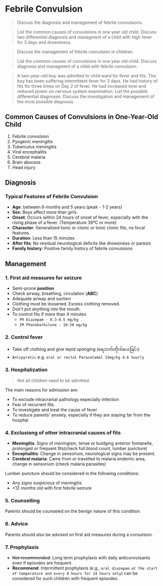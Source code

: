 # Febrile Convulsion

> Discuss the diagnosis and management of febrile convulsions.

> List the common causes of convulsions in one year old child. Discuss two differential diagnosis and managment of a child with high fever for 3 days and drowsiness.

> Discuss the management of febrile convulsion in children.

> List the common causes of convulsions in one year old child. Discuss diagnosis and managment of a child with febrile convulsion.

> A two-year-old boy was admitted to child ward for fever and fits. The boy has been suffering intermittent fever for 3 days. He had history of fits for three times on Day 2 of fever. He had increased tone and reduced power on nervous system examination. List the possible differential diagnoses. Discuss the investigation and management of the most possible diagnosis.

## Common Causes of Convulsions in One-Year-Old Child

1. Febrile convulsion
1. Pyogenic meningitis
1. Tuberculus meningitis
1. Viral encephalitis
1. Cerebral malaria
1. Brain abscess
1. Head injury

## Diagnosis

### Typical Features of Febrile Convulsion

- **Age**: between 6 months and 5 years (peak - 1-2 years)
- **Sex**: Boys affect more than girls.
- **Onset**: Occurs within 24 hours of onset of fever, especially with the rising phase of a fever. (Temperature 39°C or more)
- **Character**: Generalized tonic or clonic or tonic clonic fits, no focal features.
- **Duration**: Less than 15 minutes
- **After fits**: No residual neurological deficits like drowsiness or paresis
- **Family history**: Positive family history of febrile convulsions

## Management

### 1. First aid measures for seizure

- Semi-prone **position**
- Check airway, breathing, circulation (**ABC**)
- Adequate airway and suction
- Clothing must be loosened. Excess clothing removed.
- Don't put anything into the mouth.
- To control fits if more than 4 minutes
    - `PR Diazepam - 0.3-0.5 mg/kg`
    - `IM Phenobarbitone - 10-20 mg/kg`

### 2. Control fever

- Take off clothing and give tepid sponging (ရေဘက်တိုက်ပေးခြင်း)
- `Antipyretic` e.g. `oral or rectal Paracetamol 15mg/kg 4-6 hourly`

### 3. Hospitalization

> Not all children need to be admitted.

The main reasons for admission are:
- To exclude intracranial pathology especially infection
- Fear of recurrent fits.
- To investigate and treat the cause of fever
- To reduce parents' anxiety, especially if they are staying far from the hospital

### 4. Exclusiong of other intracranial causes of fits

- **Meningitis**: Signs of meningism, tense or buldging anterior fontanelle, prolonged or frequent fits(check full blood count, lumber puncture)
- **Encephalitis**: Change in sensorium, neurological signs may be present.
- **Cerebral malaria**: Came from or travelled to malaria endemic area, change in sensorium (check malaria parasites)

Lumber puncture should be considered in the following conditions:
- Any signs suspicious of meningitis
- <12 months old with first febrile seizure

### 5. Counselling

Parents should be counseled on the benign nature of this condition.

### 6. Advice

Parents should also be advised on first aid measures during a consulsion.

### 7. Prophylaxis

- ~~Not recommended~~: Long term prophylaxis with daily anticonvulsants even if episodes are frequent.
- **Recommend**: Intermittent prophylaxis (e.g., `oral diazepam at the start of temperature and every 8 hours for 24 hours only`) can be considered for such children with frequent episodes. 